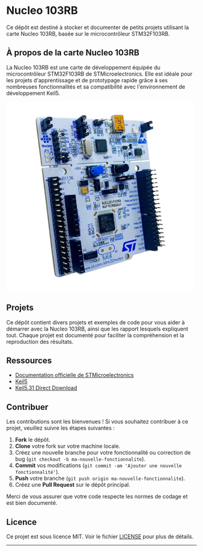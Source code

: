 # Nucleo 103RB

Ce dépôt est destiné à stocker et documenter de petits projets utilisant la carte Nucleo 103RB, basée sur le microcontrôleur STM32F103RB.

## À propos de la carte Nucleo 103RB

La Nucleo 103RB est une carte de développement équipée du microcontrôleur STM32F103RB de STMicroelectronics. Elle est idéale pour les projets d'apprentissage et de prototypage rapide grâce à ses nombreuses fonctionnalités et sa compatibilité avec l'environnement de développement Keil5.

![Nucleo 103RB](https://raw.githubusercontent.com/dan-lara/STM32F103-Codes/ee0fa082dc9753bb5c051dcde199c1f8b94d5650/F103RB/nucleo.png
)

## Projets

Ce dépôt contient divers projets et exemples de code pour vous aider à démarrer avec la Nucleo 103RB, ainsi que les rapport lesquels expliquent tout. Chaque projet est documenté pour faciliter la compréhension et la reproduction des résultats.

## Ressources

- [Documentation officielle de STMicroelectronics](https://www.st.com/en/evaluation-tools/nucleo-f103rb.html)
- [Keil5](https://www.keil.com/)
- [Keil5.31 Direct Download](https://centralesupelec-my.sharepoint.com/personal/arouna_darga_centralesupelec_fr/_layouts/15/onedrive.aspx?id=%2Fpersonal%2Farouna%5Fdarga%5Fcentralesupelec%5Ffr%2FDocuments%2FTeaching%2FDocuments%20techniques%20%26%20logiciels%2FSTM32%2FLogiciels%2FKeils%2FMDK531%2EEXE&parent=%2Fpersonal%2Farouna%5Fdarga%5Fcentralesupelec%5Ffr%2FDocuments%2FTeaching%2FDocuments%20techniques%20%26%20logiciels%2FSTM32%2FLogiciels%2FKeils&ga=1)

## Contribuer

Les contributions sont les bienvenues ! Si vous souhaitez contribuer à ce projet, veuillez suivre les étapes suivantes :

1. **Fork** le dépôt.
2. **Clone** votre fork sur votre machine locale.
3. Créez une nouvelle branche pour votre fonctionnalité ou correction de bug (`git checkout -b ma-nouvelle-fonctionnalite`).
4. **Commit** vos modifications (`git commit -am 'Ajouter une nouvelle fonctionnalité'`).
5. **Push** votre branche (`git push origin ma-nouvelle-fonctionnalite`).
6. Créez une **Pull Request** sur le dépôt principal.

Merci de vous assurer que votre code respecte les normes de codage et est bien documenté.

## Licence

Ce projet est sous licence MIT. Voir le fichier [LICENSE](LICENSE) pour plus de détails.

---
